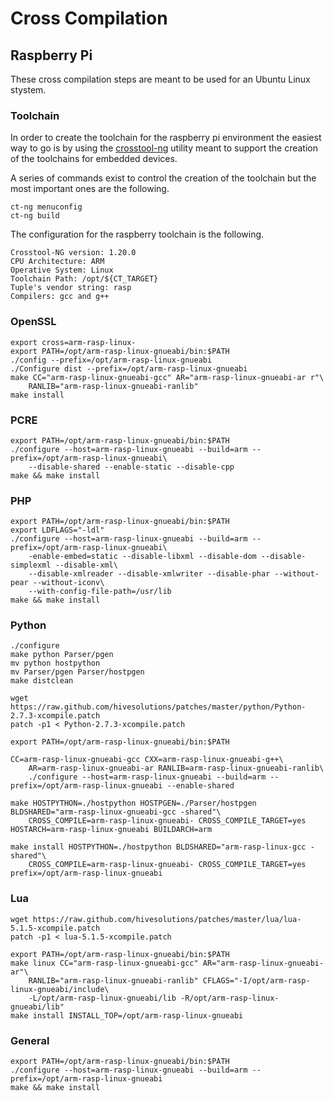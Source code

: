 # Cross Compilation

## Raspberry Pi

These cross compilation steps are meant to be used for an Ubuntu Linux stystem.

### Toolchain

In order to create the toolchain for the raspberry pi environment the easiest way to go is by
using the [crosstool-ng](http://crosstool-ng.org) utility meant to support the creation of the
toolchains for embedded devices.

A series of commands exist to control the creation of the toolchain but the most important ones
are the following.

    ct-ng menuconfig
    ct-ng build

The configuration for the raspberry toolchain is the following.

    Crosstool-NG version: 1.20.0
    CPU Architecture: ARM
    Operative System: Linux
    Toolchain Path: /opt/${CT_TARGET}
    Tuple's vendor string: rasp
    Compilers: gcc and g++

### OpenSSL

    export cross=arm-rasp-linux-
    export PATH=/opt/arm-rasp-linux-gnueabi/bin:$PATH
    ./config --prefix=/opt/arm-rasp-linux-gnueabi
    ./Configure dist --prefix=/opt/arm-rasp-linux-gnueabi
    make CC="arm-rasp-linux-gnueabi-gcc" AR="arm-rasp-linux-gnueabi-ar r"\
        RANLIB="arm-rasp-linux-gnueabi-ranlib"
    make install

### PCRE

    export PATH=/opt/arm-rasp-linux-gnueabi/bin:$PATH
    ./configure --host=arm-rasp-linux-gnueabi --build=arm --prefix=/opt/arm-rasp-linux-gnueabi\
        --disable-shared --enable-static --disable-cpp
    make && make install

### PHP

    export PATH=/opt/arm-rasp-linux-gnueabi/bin:$PATH
    export LDFLAGS="-ldl"
    ./configure --host=arm-rasp-linux-gnueabi --build=arm --prefix=/opt/arm-rasp-linux-gnueabi\
        -enable-embed=static --disable-libxml --disable-dom --disable-simplexml --disable-xml\
        --disable-xmlreader --disable-xmlwriter --disable-phar --without-pear --without-iconv\
        --with-config-file-path=/usr/lib
    make && make install

### Python

    ./configure
    make python Parser/pgen
    mv python hostpython
    mv Parser/pgen Parser/hostpgen
    make distclean

    wget https://raw.github.com/hivesolutions/patches/master/python/Python-2.7.3-xcompile.patch
    patch -p1 < Python-2.7.3-xcompile.patch

    export PATH=/opt/arm-rasp-linux-gnueabi/bin:$PATH

    CC=arm-rasp-linux-gnueabi-gcc CXX=arm-rasp-linux-gnueabi-g++\
        AR=arm-rasp-linux-gnueabi-ar RANLIB=arm-rasp-linux-gnueabi-ranlib\
        ./configure --host=arm-rasp-linux-gnueabi --build=arm --prefix=/opt/arm-rasp-linux-gnueabi --enable-shared

    make HOSTPYTHON=./hostpython HOSTPGEN=./Parser/hostpgen BLDSHARED="arm-rasp-linux-gnueabi-gcc -shared"\
        CROSS_COMPILE=arm-rasp-linux-gnueabi- CROSS_COMPILE_TARGET=yes HOSTARCH=arm-rasp-linux-gnueabi BUILDARCH=arm

    make install HOSTPYTHON=./hostpython BLDSHARED="arm-rasp-linux-gcc -shared"\
        CROSS_COMPILE=arm-rasp-linux-gnueabi- CROSS_COMPILE_TARGET=yes prefix=/opt/arm-rasp-linux-gnueabi

### Lua

    wget https://raw.github.com/hivesolutions/patches/master/lua/lua-5.1.5-xcompile.patch
    patch -p1 < lua-5.1.5-xcompile.patch

    export PATH=/opt/arm-rasp-linux-gnueabi/bin:$PATH
    make linux CC="arm-rasp-linux-gnueabi-gcc" AR="arm-rasp-linux-gnueabi-ar"\
        RANLIB="arm-rasp-linux-gnueabi-ranlib" CFLAGS="-I/opt/arm-rasp-linux-gnueabi/include\
        -L/opt/arm-rasp-linux-gnueabi/lib -R/opt/arm-rasp-linux-gnueabi/lib"
    make install INSTALL_TOP=/opt/arm-rasp-linux-gnueabi

### General

    export PATH=/opt/arm-rasp-linux-gnueabi/bin:$PATH
    ./configure --host=arm-rasp-linux-gnueabi --build=arm --prefix=/opt/arm-rasp-linux-gnueabi
    make && make install

